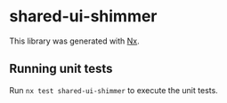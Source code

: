 # shared-ui-shimmer

This library was generated with [Nx](https://nx.dev).

## Running unit tests

Run `nx test shared-ui-shimmer` to execute the unit tests.
